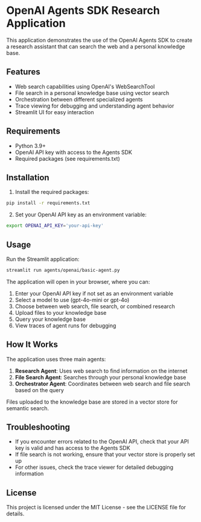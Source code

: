 # OpenAI Agents SDK Research Application

This application demonstrates the use of the OpenAI Agents SDK to create a research assistant that can search the web and a personal knowledge base.

## Features

- Web search capabilities using OpenAI's WebSearchTool
- File search in a personal knowledge base using vector search
- Orchestration between different specialized agents
- Trace viewing for debugging and understanding agent behavior
- Streamlit UI for easy interaction

## Requirements

- Python 3.9+
- OpenAI API key with access to the Agents SDK
- Required packages (see requirements.txt)

## Installation

1. Install the required packages:

```bash
pip install -r requirements.txt
```

2. Set your OpenAI API key as an environment variable:

```bash
export OPENAI_API_KEY='your-api-key'
```

## Usage

Run the Streamlit application:

```bash
streamlit run agents/openai/basic-agent.py
```

The application will open in your browser, where you can:

1. Enter your OpenAI API key if not set as an environment variable
2. Select a model to use (gpt-4o-mini or gpt-4o)
3. Choose between web search, file search, or combined research
4. Upload files to your knowledge base
5. Query your knowledge base
6. View traces of agent runs for debugging

## How It Works

The application uses three main agents:

1. **Research Agent**: Uses web search to find information on the internet
2. **File Search Agent**: Searches through your personal knowledge base
3. **Orchestrator Agent**: Coordinates between web search and file search based on the query

Files uploaded to the knowledge base are stored in a vector store for semantic search.

## Troubleshooting

- If you encounter errors related to the OpenAI API, check that your API key is valid and has access to the Agents SDK
- If file search is not working, ensure that your vector store is properly set up
- For other issues, check the trace viewer for detailed debugging information

## License

This project is licensed under the MIT License - see the LICENSE file for details. 